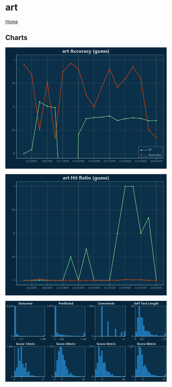 # art

[Home](../index.md)

## Charts

![art R² (guess)](../images/guess_art_Accuracy.png "art R² (guess)")

![art Hit Ratio (guess)](../images/guess_art_HitRatio.png "art Hit Ratio (guess)")

![art Distributions (guess)](../images/guess_art_Distributions.png "art Distributions (guess)")

